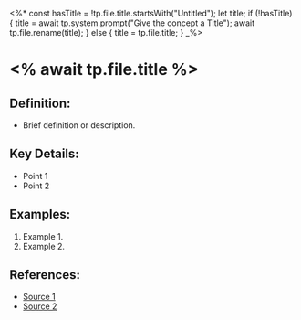 <%*
const hasTitle = !tp.file.title.startsWith("Untitled");
let title;
if (!hasTitle) {
	title = await tp.system.prompt("Give the concept a Title");
	await tp.file.rename(title);
} else {
	title = tp.file.title;
}
_%>
# <% await tp.file.title %>
## Definition:
- Brief definition or description.

## Key Details:
- Point 1
- Point 2

## Examples:
1. Example 1.
2. Example 2.

## References:
- [Source 1](link)
- [Source 2](link)
